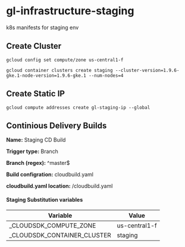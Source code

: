 # gl-infrastructure-staging
k8s manifests for staging env

## Create Cluster

`gcloud config set compute/zone us-central1-f`

`gcloud container clusters create staging --cluster-version=1.9.6-gke.1-node-version=1.9.6-gke.1 --num-nodes=4`

## Create Static IP

`gcloud compute addresses create gl-staging-ip --global`

## Continious Delivery Builds

**Name:** Staging CD Build

**Trigger type:** Branch

**Branch (regex):** ^master$

**Build configration:** cloudbuild.yaml

**cloudbuild.yaml location:** /cloudbuild.yaml

#### Staging Substitution variables

| Variable                    | Value               |
| --------------------------- | -----               |
| _CLOUDSDK_COMPUTE_ZONE      | us-central1-f       |
| _CLOUDSDK_CONTAINER_CLUSTER | staging             |
